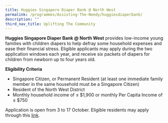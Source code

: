 ```yaml
---
title: Huggies Singapore Diaper Bank @ North West
permalink: /programmes/Assisting-The-Needy/huggiesdiaperbank/
description: ""
third_nav_title: Uplifting The Community
---
```


**Huggies Singapore Diaper Bank @ North West** provides low-income young families with children diapers to help defray some household expenses and ease their financial stress. Eligible applicants may apply during the two application windows each year, and receive six packets of diapers for children from newborn up to four years old.
  
**Eligibility Criteria**

*   Singapore Citizen, or Permanent Resident (at least one immediate family member in the same household must be a Singapore Citizen)
*   Resident of the North West District 
*   Monthly household income of ≤ $1,900 or monthly Per Capita Income of ≤ $750

Application is open from 3 to 17 October. Eligible residents may apply through this [link](https://form.gov.sg/#!/61260f45e7eaf10012c6cb33).